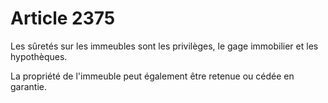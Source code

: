 # Article 2375

Les sûretés sur les immeubles sont les privilèges, le gage immobilier et les hypothèques.

La propriété de l'immeuble peut également être retenue ou cédée en garantie.
